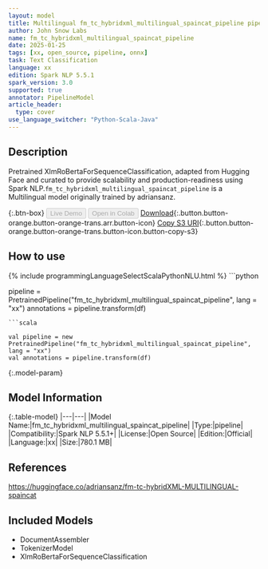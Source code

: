 ```yaml
---
layout: model
title: Multilingual fm_tc_hybridxml_multilingual_spaincat_pipeline pipeline XlmRoBertaForSequenceClassification from adriansanz
author: John Snow Labs
name: fm_tc_hybridxml_multilingual_spaincat_pipeline
date: 2025-01-25
tags: [xx, open_source, pipeline, onnx]
task: Text Classification
language: xx
edition: Spark NLP 5.5.1
spark_version: 3.0
supported: true
annotator: PipelineModel
article_header:
  type: cover
use_language_switcher: "Python-Scala-Java"
---
```


## Description

Pretrained XlmRoBertaForSequenceClassification, adapted from Hugging Face and curated to provide scalability and production-readiness using Spark NLP.`fm_tc_hybridxml_multilingual_spaincat_pipeline` is a Multilingual model originally trained by adriansanz.

{:.btn-box}
<button class="button button-orange" disabled>Live Demo</button>
<button class="button button-orange" disabled>Open in Colab</button>
[Download](https://s3.amazonaws.com/auxdata.johnsnowlabs.com/public/models/fm_tc_hybridxml_multilingual_spaincat_pipeline_xx_5.5.1_3.0_1737816990197.zip){:.button.button-orange.button-orange-trans.arr.button-icon}
[Copy S3 URI](s3://auxdata.johnsnowlabs.com/public/models/fm_tc_hybridxml_multilingual_spaincat_pipeline_xx_5.5.1_3.0_1737816990197.zip){:.button.button-orange.button-orange-trans.button-icon.button-copy-s3}

## How to use



<div class="tabs-box" markdown="1">
{% include programmingLanguageSelectScalaPythonNLU.html %}
```python

pipeline = PretrainedPipeline("fm_tc_hybridxml_multilingual_spaincat_pipeline", lang = "xx")
annotations =  pipeline.transform(df)   

```
```scala

val pipeline = new PretrainedPipeline("fm_tc_hybridxml_multilingual_spaincat_pipeline", lang = "xx")
val annotations = pipeline.transform(df)

```
</div>

{:.model-param}
## Model Information

{:.table-model}
|---|---|
|Model Name:|fm_tc_hybridxml_multilingual_spaincat_pipeline|
|Type:|pipeline|
|Compatibility:|Spark NLP 5.5.1+|
|License:|Open Source|
|Edition:|Official|
|Language:|xx|
|Size:|780.1 MB|

## References

https://huggingface.co/adriansanz/fm-tc-hybridXML-MULTILINGUAL-spaincat

## Included Models

- DocumentAssembler
- TokenizerModel
- XlmRoBertaForSequenceClassification